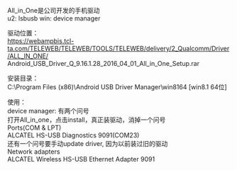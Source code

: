 All_in_One是公司开发的手机驱动  
u2: lsbusb
win: device manager

驱动位置：  
    https://webampbis.tcl-ta.com/TELEWEB/TELEWEB/TOOLS/TELEWEB/delivery/2_Qualcomm/Driver/ALL_IN_ONE/
Android_USB_Driver_Q_9.16.1.28_2016_04_01_All_in_One_Setup.rar

安装目录：  
    C:\Program Files (x86)\Android USB Driver Manager\win8164   [win8.1 64位]

使用：  
    device manager: 有两个问号  
    打开All_in_one，点击install，真正装驱动，消掉一个问号  
    Ports(COM & LPT)  
        ALCATEL HS-USB Diagnostics 9091(COM23)  
    还有一个问号要手动update driver, 因为以前装过旧的驱动  
    Network adapters  
        ALCATEL Wireless HS-USB Ethernet Adapter 9091  
